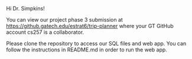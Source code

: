 Hi Dr. Simpkins!

You can view our project phase 3 submission at
https://github.gatech.edu/estrat6/trip-planner where your GT GitHub account cs257 is a collaborator.

Please clone the repository to access our SQL files and web app.  You can follow the instructions in README.md in
order to run the web app.